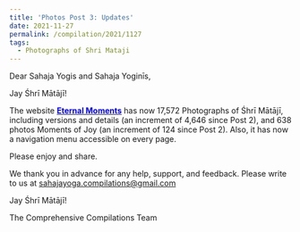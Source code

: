 ```yaml
---
title: 'Photos Post 3: Updates'
date: 2021-11-27
permalink: /compilation/2021/1127
tags:
  - Photographs of Shri Mataji
---
```


Dear Sahaja Yogis and Sahaja Yoginīs,

Jay Śhrī Mātājī!

The website <a href="https://eternalmoments.smugmug.com/"> <font color="blue"><b>Eternal Moments</b></font></a> has now 17,572 Photographs of Śhrī Mātājī, including versions and details (an increment of 4,646 since Post 2), and 638 photos Moments of Joy (an increment of 124 since Post 2). Also, it has now a navigation menu accessible on every page. 

Please enjoy and share.

We thank you in advance for any help, support, and feedback. Please write to us at sahajayoga.compilations@gmail.com

Jay Śhrī Mātājī!

The Comprehensive Compilations Team